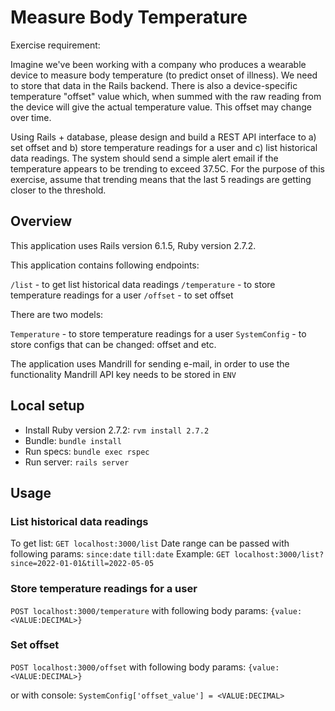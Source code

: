 # Measure Body Temperature

Exercise requirement:

Imagine we've been working with a company who produces a wearable device to measure body temperature (to predict onset of illness). We need to store that data in the Rails backend. There is also a device-specific temperature "offset" value which, when summed with the raw reading from the device will give the actual temperature value. This offset may change over time.

Using Rails + database, please design and build a REST API interface to a) set offset and b) store temperature readings for a user and c) list historical data readings. The system should send a simple alert email if the temperature appears to be trending to exceed 37.5C. For the purpose of this exercise, assume that trending means that the last 5 readings are getting closer to the threshold.

## Overview

This application uses Rails version 6.1.5, Ruby version 2.7.2.

This application contains following endpoints:

`/list` - to get list historical data readings
`/temperature` - to store temperature readings for a user
`/offset` - to set offset

There are two models:

`Temperature` - to store temperature readings for a user
`SystemConfig` - to store configs that can be changed: offset and etc.

The application uses Mandrill for sending e-mail, in order to use the functionality Mandrill API key needs to be stored in `ENV`

## Local setup

* Install Ruby version 2.7.2: `rvm install 2.7.2`
* Bundle: `bundle install`
* Run specs: `bundle exec rspec`
* Run server: `rails server`

## Usage

### List historical data readings

To get list: `GET localhost:3000/list`
Date range can be passed with following params: `since:date` `till:date`
Example: `GET localhost:3000/list?since=2022-01-01&till=2022-05-05`

### Store temperature readings for a user

`POST localhost:3000/temperature` with following body params: `{value: <VALUE:DECIMAL>}`

### Set offset

`POST localhost:3000/offset` with following body params: `{value: <VALUE:DECIMAL>}`

or with console: `SystemConfig['offset_value'] = <VALUE:DECIMAL>`
